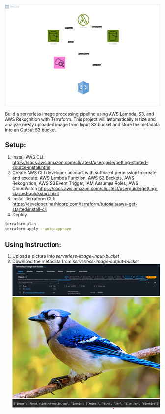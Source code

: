 ![alt text](<images/Rekognition.png>)

Build a serverless image processing pipeline using AWS Lambda, S3, and AWS Rekognition with Terraform. This project will automatically resize and analyze newly uploaded image from Input S3 bucket and store the metadata into an Output S3 bucket.

## Setup:
1. Install AWS CLI: https://docs.aws.amazon.com/cli/latest/userguide/getting-started-source-install.html 
2. Create AWS CLI developer account with sufficient permission to create and execute: AWS Lambda Function, AWS S3 Buckets, AWS Rekognition, AWS S3 Event Trigger, IAM Assumps Roles, AWS CloudWatch
https://docs.aws.amazon.com/cli/latest/userguide/getting-started-quickstart.html
3. Install Terraform CLI: https://developer.hashicorp.com/terraform/tutorials/aws-get-started/install-cli
4. Deploy
```sh
terraform plan
terraform apply --auto-approve
```

## Using Instruction:
1. Upload a picture into *serverless-image-input-bucket* 
2. Download the metadata from *serverless-image-output-bucket* \
![alt text](<images/s3output.png>) \
![alt text](<images/bird.jpg>) \
![alt text](<images/metadata.png>)